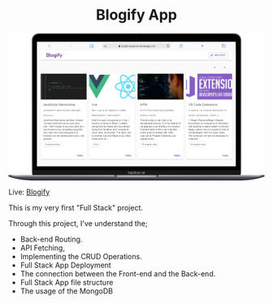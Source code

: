 <h1 align="center">Blogify App </h1>
<img align="center" src="https://raw.githubusercontent.com/thenesern/Blogify/master/Blogify.png"/>


<p>Live: <a href="https://blogify-eneseren.herokuapp.com/">Blogify</a></p>
<p>This is my very first "Full Stack" project.
<p>Through this project, I've understand the;</p>

 - Back-end Routing.
 -  API Fetching,
 -  Implementing the CRUD Operations.
 - Full Stack App Deployment
 - The connection between the Front-end and the Back-end.
 - Full Stack App file structure
 - The usage of the MongoDB
